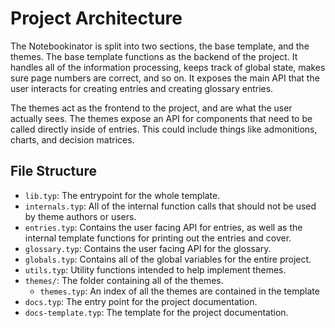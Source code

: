 # Project Architecture

The Notebookinator is split into two sections, the base template, and the
themes. The base template functions as the backend of the project. It handles
all of the information processing, keeps track of global state, makes sure page
numbers are correct, and so on. It exposes the main API that the user interacts
for creating entries and creating glossary entries.

The themes act as the frontend to the project, and are what the user actually
sees. The themes expose an API for components that need to be called directly
inside of entries. This could include things like admonitions, charts, and
decision matrices.

## File Structure

- `lib.typ`: The entrypoint for the whole template.
- `internals.typ`: All of the internal function calls that should not be used by
  theme authors or users.
- `entries.typ`: Contains the user facing API for entries, as well as the internal
  template functions for printing out the entries and cover.
- `glossary.typ`: Contains the user facing API for the glossary.
- `globals.typ`: Contains all of the global variables for the entire project.
- `utils.typ`: Utility functions intended to help implement themes.
- `themes/`: The folder containing all of the themes.
  - `themes.typ`: An index of all the themes are contained in the template
- `docs.typ`: The entry point for the project documentation.
- `docs-template.typ`: The template for the project documentation.
